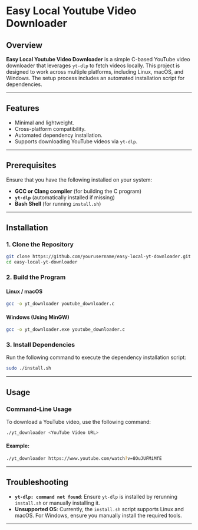 # Easy Local Youtube Video Downloader

## Overview
**Easy Local Youtube Video Downloader** is a simple C-based YouTube video downloader that leverages `yt-dlp` to fetch videos locally. This project is designed to work across multiple platforms, including Linux, macOS, and Windows. The setup process includes an automated installation script for dependencies.

---

## Features
- Minimal and lightweight.
- Cross-platform compatibility.
- Automated dependency installation.
- Supports downloading YouTube videos via `yt-dlp`.

---

## Prerequisites
Ensure that you have the following installed on your system:

- **GCC or Clang compiler** (for building the C program)
- **`yt-dlp`** (automatically installed if missing)
- **Bash Shell** (for running `install.sh`)

---

## Installation

### 1. Clone the Repository
```bash
git clone https://github.com/yourusername/easy-local-yt-downloader.git
cd easy-local-yt-downloader
```

### 2. Build the Program

#### Linux / macOS
```bash
gcc -o yt_downloader youtube_downloader.c
```

#### Windows (Using MinGW)
```bash
gcc -o yt_downloader.exe youtube_downloader.c
```

### 3. Install Dependencies
Run the following command to execute the dependency installation script:
```bash
sudo ./install.sh
```

---

## Usage

### Command-Line Usage
To download a YouTube video, use the following command:

```bash
./yt_downloader <YouTube Video URL>
```

#### Example:
```bash
./yt_downloader https://www.youtube.com/watch?v=8OuJUFMiMfE
```

---

## Troubleshooting
- **`yt-dlp: command not found`**: Ensure `yt-dlp` is installed by rerunning `install.sh` or manually installing it.
- **Unsupported OS**: Currently, the `install.sh` script supports Linux and macOS. For Windows, ensure you manually install the required tools.

---